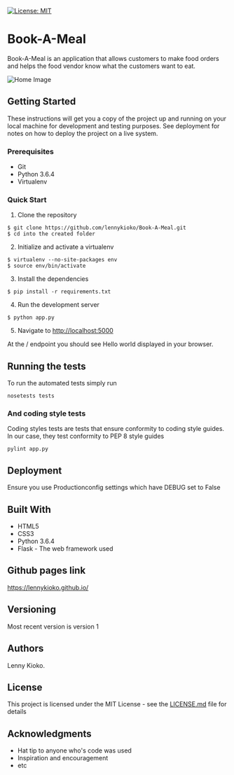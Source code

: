 [![License: MIT](https://img.shields.io/badge/License-MIT-yellow.svg)](https://opensource.org/licenses/MIT)

# Book-A-Meal

Book-A-Meal is an application that allows customers to make food orders and helps the food vendor know what the customers want to eat.

![Home Image](https://raw.github.com/lennykioko/Book-A-Meal/Feature-UI/UI/static/img/image.jpg)

## Getting Started

These instructions will get you a copy of the project up and running on your local machine for development and testing purposes. See deployment for notes on how to deploy the project on a live system.

### Prerequisites

* Git
* Python 3.6.4
* Virtualenv

### Quick Start

1. Clone the repository

```
$ git clone https://github.com/lennykioko/Book-A-Meal.git
$ cd into the created folder
```
  
2. Initialize and activate a virtualenv

```
$ virtualenv --no-site-packages env
$ source env/bin/activate
```

3. Install the dependencies

```
$ pip install -r requirements.txt
```

4. Run the development server

```
$ python app.py
```

5. Navigate to [http://localhost:5000](http://localhost:5000)

At the / endpoint you should see Hello world displayed in your browser.

## Running the tests

To run the automated tests simply run

```
nosetests tests
```

### And coding style tests

Coding styles tests are tests that ensure conformity to coding style guides. In our case, they test conformity to
PEP 8 style guides

```
pylint app.py
```

## Deployment

Ensure you use Productionconfig settings which have DEBUG set to False

## Built With

* HTML5
* CSS3
* Python 3.6.4
* Flask - The web framework used

## Github pages link

https://lennykioko.github.io/

## Versioning

Most recent version is version 1

## Authors

Lenny Kioko.

## License

This project is licensed under the MIT License - see the [LICENSE.md](LICENSE.md) file for details

## Acknowledgments

* Hat tip to anyone who's code was used
* Inspiration and encouragement
* etc
